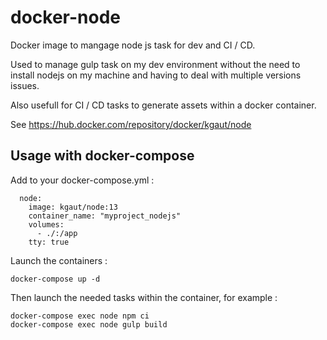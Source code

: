 # docker-node
Docker image to mangage node js task for dev and CI / CD.

Used to manage gulp task on my dev environment without the need to install nodejs on my machine and having to deal with multiple versions issues.

Also usefull for CI / CD tasks to generate assets within a docker container.

See https://hub.docker.com/repository/docker/kgaut/node

## Usage with docker-compose

Add to your docker-compose.yml :
```
  node:
    image: kgaut/node:13
    container_name: "myproject_nodejs"
    volumes:
      - ./:/app
    tty: true
  ```
  
  Launch the containers : 
  ```
  docker-compose up -d 
  ```
  
  Then launch the needed tasks within the container, for example : 
  ```
  docker-compose exec node npm ci
  docker-compose exec node gulp build
  ```
